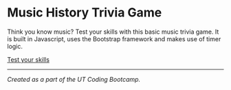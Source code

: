 # Music History Trivia Game

Think you know music? Test your skills with this basic music trivia game. It is built in Javascript, uses the Bootstrap framework and makes use of timer logic. 

[Test your skills](https://musictrivia.herokuapp.com/)


----
_Created as a part of the UT Coding Bootcamp._
